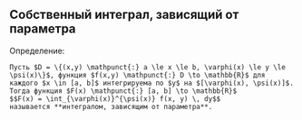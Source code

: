 ## Собственный интеграл, зависящий от параметра
Определение:
```spoiler-markdown
Пусть $D = \{(x,y) \mathpunct{:} a \le x \le b, \varphi(x) \le y \le \psi(x)\}$, функция $f(x,y) \mathpunct{:} D \to \mathbb{R}$ для каждого $x \in [a, b]$ интегрируема по $y$ на $[\varphi(x), \psi(x)]$. Тогда функция $F(x) \mathpunct{:} [a, b] \to \mathbb{R}$
$$F(x) = \int_{\varphi(x)}^{\psi(x)} f(x, y) \, dy$$
называется **интегралом, зависящим от параметра**.
```
